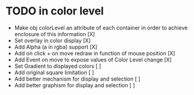 # TODO in color level

- Make obj colorLevel an attribute of each container in order to achieve enclosure of this information [X]
- Set overlay in color display [X]
- Add Alpha (a in rgba) support [X]
- Add on click + on move redraw in function of mouse position [X]
- Add Event on move to expose values of Color Level change [X]
- Set Gradient to displayed colors [ ]
- Add original square limitation [ ]
- Add better mechanism for display and selection [ ]
- Add better graphism for display and selection [ ]